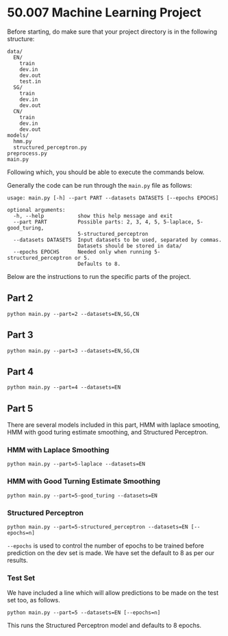 # 50.007 Machine Learning Project

Before starting, do make sure that your project directory is in the following structure:

``` shell
data/
  EN/
    train
    dev.in
    dev.out
    test.in
  SG/
    train
    dev.in
    dev.out
  CN/
    train
    dev.in
    dev.out
models/
  hmm.py
  structured_perceptron.py
preprocess.py
main.py
```

Following which, you should be able to execute the commands below.

Generally the code can be run through the `main.py` file as follows:

``` shell
usage: main.py [-h] --part PART --datasets DATASETS [--epochs EPOCHS]

optional arguments:
  -h, --help           show this help message and exit
  --part PART          Possible parts: 2, 3, 4, 5, 5-laplace, 5-good_turing,
                       5-structured_perceptron
  --datasets DATASETS  Input datasets to be used, separated by commas.
                       Datasets should be stored in data/
  --epochs EPOCHS      Needed only when running 5-structured_perceptron or 5.
                       Defaults to 8.
```

Below are the instructions to run the specific parts of the project.

## Part 2

``` shell
python main.py --part=2 --datasets=EN,SG,CN
```

## Part 3

``` shell
python main.py --part=3 --datasets=EN,SG,CN
```

## Part 4

``` shell
python main.py --part=4 --datasets=EN
```

## Part 5

There are several models included in this part, HMM with laplace smooting, HMM with good turing estimate smoothing, and Structured Perceptron.

### HMM with Laplace Smoothing

``` shell
python main.py --part=5-laplace --datasets=EN
```

### HMM with Good Turning Estimate Smoothing

``` shell
python main.py --part=5-good_turing --datasets=EN
```

### Structured Perceptron

``` shell
python main.py --part=5-structured_perceptron --datasets=EN [--epochs=n]
```

`--epochs` is used to control the number of epochs to be trained before prediction on the dev set is made. We have set the default to 8 as per our results.

### Test Set

We have included a line which will allow predictions to be made on the test set too, as follows.

``` shell
python main.py --part=5 --datasets=EN [--epochs=n]
```

This runs the Structured Perceptron model and defaults to 8 epochs.
